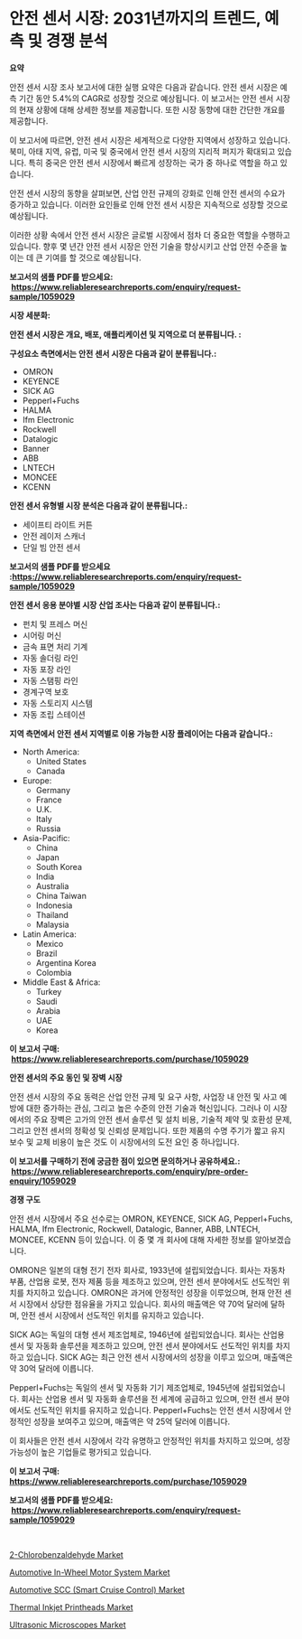<p><h1>안전 센서 시장: 2031년까지의 트렌드, 예측 및 경쟁 분석</h1></p><p><strong>요약</strong></p>
<p><p>안전 센서 시장 조사 보고서에 대한 실행 요약은 다음과 같습니다. 안전 센서 시장은 예측 기간 동안 5.4%의 CAGR로 성장할 것으로 예상됩니다. 이 보고서는 안전 센서 시장의 현재 상황에 대해 상세한 정보를 제공합니다. 또한 시장 동향에 대한 간단한 개요를 제공합니다.</p><p>이 보고서에 따르면, 안전 센서 시장은 세계적으로 다양한 지역에서 성장하고 있습니다. 북미, 아태 지역, 유럽, 미국 및 중국에서 안전 센서 시장의 지리적 퍼지가 확대되고 있습니다. 특히 중국은 안전 센서 시장에서 빠르게 성장하는 국가 중 하나로 역할을 하고 있습니다.</p><p>안전 센서 시장의 동향을 살펴보면, 산업 안전 규제의 강화로 인해 안전 센서의 수요가 증가하고 있습니다. 이러한 요인들로 인해 안전 센서 시장은 지속적으로 성장할 것으로 예상됩니다.</p><p>이러한 상황 속에서 안전 센서 시장은 글로벌 시장에서 점차 더 중요한 역할을 수행하고 있습니다. 향후 몇 년간 안전 센서 시장은 안전 기술을 향상시키고 산업 안전 수준을 높이는 데 큰 기여를 할 것으로 예상됩니다.</p></p>
<p><strong>보고서의 샘플 PDF를 받으세요: &nbsp;<a href="https://www.reliableresearchreports.com/enquiry/request-sample/1059029">https://www.reliableresearchreports.com/enquiry/request-sample/1059029</a></strong></p>
<p><strong>시장 세분화:</strong></p>
<p><strong> 안전 센서 시장은 개요, 배포, 애플리케이션 및 지역으로 더 분류됩니다. :</strong></p>
<p><strong>구성요소 측면에서는 안전 센서 시장은 다음과 같이 분류됩니다.:</strong></p>
<p><ul><li>OMRON</li><li>KEYENCE</li><li>SICK AG</li><li>Pepperl+Fuchs</li><li>HALMA</li><li>Ifm Electronic</li><li>Rockwell</li><li>Datalogic</li><li>Banner</li><li>ABB</li><li>LNTECH</li><li>MONCEE</li><li>KCENN</li></ul></p>
<p><strong> 안전 센서 유형별 시장 분석은 다음과 같이 분류됩니다.:</strong></p>
<p><ul><li>세이프티 라이트 커튼</li><li>안전 레이저 스캐너</li><li>단일 빔 안전 센서</li></ul></p>
<p><strong>보고서의 샘플 PDF를 받으세요 :<a href="https://www.reliableresearchreports.com/enquiry/request-sample/1059029">https://www.reliableresearchreports.com/enquiry/request-sample/1059029</a></strong></p>
<p><strong> 안전 센서 응용 분야별 시장 산업 조사는 다음과 같이 분류됩니다.:</strong></p>
<p><ul><li>펀치 및 프레스 머신</li><li>시어링 머신</li><li>금속 표면 처리 기계</li><li>자동 솔더링 라인</li><li>자동 포장 라인</li><li>자동 스탬핑 라인</li><li>경계구역 보호</li><li>자동 스토리지 시스템</li><li>자동 조립 스테이션</li></ul></p>
<p><strong>지역 측면에서 안전 센서 지역별로 이용 가능한 시장 플레이어는 다음과 같습니다.:</strong></p>
<p><ul>
    <li>
        North America:
        <ul>
            <li>United States</li>
            <li>Canada</li>
        </ul>
    </li>
    <li>
        Europe:
        <ul>
            <li>Germany</li>
            <li>France</li>
            <li>U.K.</li>
            <li>Italy</li>
            <li>Russia</li>
        </ul>
    </li>
    <li>
        Asia-Pacific:
        <ul>
            <li>China</li>
            <li>Japan</li>
            <li>South Korea</li>
            <li>India</li>
            <li>Australia</li>
            <li>China Taiwan</li>
            <li>Indonesia</li>
            <li>Thailand</li>
            <li>Malaysia</li>
        </ul>
    </li>
    <li>
        Latin America:
        <ul>
            <li>Mexico</li>
            <li>Brazil</li>
            <li>Argentina Korea</li>
            <li>Colombia</li>
        </ul>
    </li>
    <li>
        Middle East & Africa:
        <ul>
            <li>Turkey</li>
            <li>Saudi</li>
            <li>Arabia</li>
            <li>UAE</li>
            <li>Korea</li>
        </ul>
    </li>
    </ul></p>
<p><strong>이 보고서 구매: &nbsp;<a href="https://www.reliableresearchreports.com/purchase/1059029">https://www.reliableresearchreports.com/purchase/1059029</a></strong></p>
<p><strong>안전 센서의 주요 동인 및 장벽 시장</strong></p>
<p><p>안전 센서 시장의 주요 동력은 산업 안전 규제 및 요구 사항, 사업장 내 안전 및 사고 예방에 대한 증가하는 관심, 그리고 높은 수준의 안전 기술과 혁신입니다. 그러나 이 시장에서의 주요 장벽은 고가의 안전 센서 솔루션 및 설치 비용, 기술적 제약 및 호환성 문제, 그리고 안전 센서의 정확성 및 신뢰성 문제입니다. 또한 제품의 수명 주기가 짧고 유지 보수 및 교체 비용이 높은 것도 이 시장에서의 도전 요인 중 하나입니다.</p></p>
<p><strong>이 보고서를 구매하기 전에 궁금한 점이 있으면 문의하거나 공유하세요.: &nbsp;<a href="https://www.reliableresearchreports.com/enquiry/pre-order-enquiry/1059029">https://www.reliableresearchreports.com/enquiry/pre-order-enquiry/1059029</a></strong></p>
<p><strong>경쟁 구도</strong></p>
<p><p>안전 센서 시장에서 주요 선수로는 OMRON, KEYENCE, SICK AG, Pepperl+Fuchs, HALMA, Ifm Electronic, Rockwell, Datalogic, Banner, ABB, LNTECH, MONCEE, KCENN 등이 있습니다. 이 중 몇 개 회사에 대해 자세한 정보를 알아보겠습니다.</p><p>OMRON은 일본의 대형 전기 전자 회사로, 1933년에 설립되었습니다. 회사는 자동차 부품, 산업용 로봇, 전자 제품 등을 제조하고 있으며, 안전 센서 분야에서도 선도적인 위치를 차지하고 있습니다. OMRON은 과거에 안정적인 성장을 이루었으며, 현재 안전 센서 시장에서 상당한 점유율을 가지고 있습니다. 회사의 매출액은 약 70억 달러에 달하며, 안전 센서 시장에서 선도적인 위치를 유지하고 있습니다.</p><p>SICK AG는 독일의 대형 센서 제조업체로, 1946년에 설립되었습니다. 회사는 산업용 센서 및 자동화 솔루션을 제조하고 있으며, 안전 센서 분야에서도 선도적인 위치를 차지하고 있습니다. SICK AG는 최근 안전 센서 시장에서의 성장을 이루고 있으며, 매출액은 약 30억 달러에 이릅니다.</p><p>Pepperl+Fuchs는 독일의 센서 및 자동화 기기 제조업체로, 1945년에 설립되었습니다. 회사는 산업용 센서 및 자동화 솔루션을 전 세계에 공급하고 있으며, 안전 센서 분야에서도 선도적인 위치를 유지하고 있습니다. Pepperl+Fuchs는 안전 센서 시장에서 안정적인 성장을 보여주고 있으며, 매출액은 약 25억 달러에 이릅니다.</p><p>이 회사들은 안전 센서 시장에서 각각 유명하고 안정적인 위치를 차지하고 있으며, 성장 가능성이 높은 기업들로 평가되고 있습니다.</p></p>
<p><strong>이 보고서 구매: &nbsp; <a href="https://www.reliableresearchreports.com/purchase/1059029">https://www.reliableresearchreports.com/purchase/1059029</a></strong></p>
<p><strong>보고서의 샘플 PDF를 받으세요: &nbsp;<a href="https://www.reliableresearchreports.com/enquiry/request-sample/1059029">https://www.reliableresearchreports.com/enquiry/request-sample/1059029</a></strong><strong></strong></p>
<p>&nbsp;</p>
<p><p><a href="https://issuu.com/reportprime-2/docs/2-chlorobenzaldehyde-market-size-2030.pptx">2-Chlorobenzaldehyde Market</a></p><p><a href="https://github.com/lylyparadise/Market-Research-Report-List-2/blob/main/automotive-in-wheel-motor-system-market.md">Automotive In-Wheel Motor System Market</a></p><p><a href="https://github.com/GroverBarry/Market-Research-Report-List-4/blob/main/automotive-scc-smart-cruise-control-market.md">Automotive SCC (Smart Cruise Control) Market</a></p><p><a href="https://scarlet-rocket-c63.notion.site/Global-Thermal-Inkjet-Printheads-Market-by-Types-Applications-and-Major-Players-with-Regional-Gro-beb48f992f4749ae9c2fbcc1d372ca3b">Thermal Inkjet Printheads Market</a></p><p><a href="https://view.publitas.com/reportprime-1/global-ultrasonic-microscopes-market-by-types-applications-and-major-players-with-regional-growth-rate-analysis-and-development-situation-from-2023-to-2030/">Ultrasonic Microscopes Market</a></p></p>